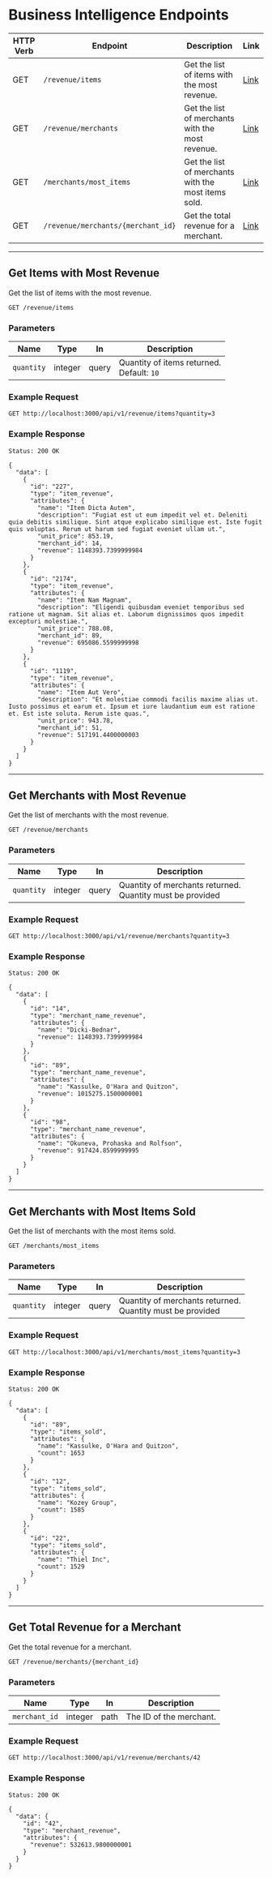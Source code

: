 # Business Intelligence Endpoints

HTTP Verb | Endpoint                         | Description                              | Link
----------|----------------------------------|------------------------------------------|---------------------------
GET       | `/revenue/items` | Get the list of items with the most revenue. | [Link](#get-items-with-most-revenue)
GET       | `/revenue/merchants`      | Get the list of merchants with the most revenue. | [Link](#get-merchants-with-most-revenue)
GET       | `/merchants/most_items`      | Get the list of merchants with the most items sold. | [Link](#get-merchants-with-most-items-sold)
GET       | `/revenue/merchants/{merchant_id}`      | Get the total revenue for a merchant.        | [Link](#get-total-revenue-for-a-merchant)

---

## Get Items with Most Revenue

Get the list of items with the most revenue.

```
GET /revenue/items
```

### Parameters

Name       | Type    | In    | Description
-----------|---------|-------|--------------
`quantity` | integer | query | Quantity of items returned.<br>Default: `10`

### Example Request

```
GET http://localhost:3000/api/v1/revenue/items?quantity=3
```

### Example Response

```
Status: 200 OK
```

```
{
  "data": [
    {
      "id": "227",
      "type": "item_revenue",
      "attributes": {
        "name": "Item Dicta Autem",
        "description": "Fugiat est ut eum impedit vel et. Deleniti quia debitis similique. Sint atque explicabo similique est. Iste fugit quis voluptas. Rerum ut harum sed fugiat eveniet ullam ut.",
        "unit_price": 853.19,
        "merchant_id": 14,
        "revenue": 1148393.7399999984
      }
    },
    {
      "id": "2174",
      "type": "item_revenue",
      "attributes": {
        "name": "Item Nam Magnam",
        "description": "Eligendi quibusdam eveniet temporibus sed ratione ut magnam. Sit alias et. Laborum dignissimos quos impedit excepturi molestiae.",
        "unit_price": 788.08,
        "merchant_id": 89,
        "revenue": 695086.5599999998
      }
    },
    {
      "id": "1119",
      "type": "item_revenue",
      "attributes": {
        "name": "Item Aut Vero",
        "description": "Et molestiae commodi facilis maxime alias ut. Iusto possimus et earum et. Ipsum et iure laudantium eum est ratione et. Est iste soluta. Rerum iste quas.",
        "unit_price": 943.78,
        "merchant_id": 51,
        "revenue": 517191.4400000003
      }
    }
  ]
}
```

---

## Get Merchants with Most Revenue

Get the list of merchants with the most revenue.

```
GET /revenue/merchants
```

### Parameters

Name       | Type    | In    | Description
-----------|---------|-------|--------------
`quantity` | integer | query | Quantity of merchants returned.<br>Quantity must be provided


### Example Request

```
GET http://localhost:3000/api/v1/revenue/merchants?quantity=3
```

### Example Response

```
Status: 200 OK
```

```
{
  "data": [
    {
      "id": "14",
      "type": "merchant_name_revenue",
      "attributes": {
        "name": "Dicki-Bednar",
        "revenue": 1148393.7399999984
      }
    },
    {
      "id": "89",
      "type": "merchant_name_revenue",
      "attributes": {
        "name": "Kassulke, O'Hara and Quitzon",
        "revenue": 1015275.1500000001
      }
    },
    {
      "id": "98",
      "type": "merchant_name_revenue",
      "attributes": {
        "name": "Okuneva, Prohaska and Rolfson",
        "revenue": 917424.8599999995
      }
    }
  ]
}
```

---

## Get Merchants with Most Items Sold

Get the list of merchants with the most items sold.

```
GET /merchants/most_items
```

### Parameters

Name       | Type    | In    | Description
-----------|---------|-------|--------------
`quantity` | integer | query | Quantity of merchants returned.<br>Quantity must be provided


### Example Request

```
GET http://localhost:3000/api/v1/merchants/most_items?quantity=3
```

### Example Response

```
Status: 200 OK
```

```
{
  "data": [
    {
      "id": "89",
      "type": "items_sold",
      "attributes": {
        "name": "Kassulke, O'Hara and Quitzon",
        "count": 1653
      }
    },
    {
      "id": "12",
      "type": "items_sold",
      "attributes": {
        "name": "Kozey Group",
        "count": 1585
      }
    },
    {
      "id": "22",
      "type": "items_sold",
      "attributes": {
        "name": "Thiel Inc",
        "count": 1529
      }
    }
  ]
}
```

---

## Get Total Revenue for a Merchant

Get the total revenue for a merchant.

```
GET /revenue/merchants/{merchant_id}
```

### Parameters

Name       | Type    | In    | Description
-----------|---------|-------|--------------
`merchant_id` | integer | path | The ID of the merchant.

### Example Request

```
GET http://localhost:3000/api/v1/revenue/merchants/42
```

### Example Response

```
Status: 200 OK
```

```
{
  "data": {
    "id": "42",
    "type": "merchant_revenue",
    "attributes": {
      "revenue": 532613.9800000001
    }
  }
}
```
